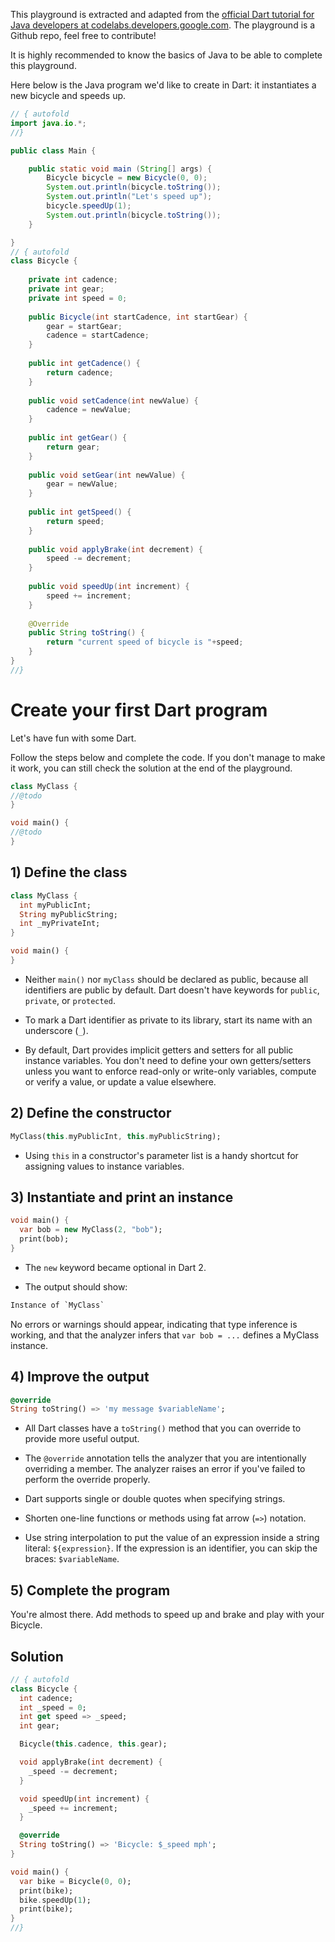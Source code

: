 This playground is extracted and adapted from the [official Dart tutorial for Java developers at codelabs.developers.google.com](https://codelabs.developers.google.com/codelabs/from-java-to-dart/#1). The playground is a Github repo, feel free to contribute!

It is highly recommended to know the basics of Java to be able to complete this playground.

Here below is the Java program we'd like to create in Dart: it instantiates a new bicycle and speeds up.

```java runnable
// { autofold
import java.io.*;
//}

public class Main {

    public static void main (String[] args) {
        Bicycle bicycle = new Bicycle(0, 0);
        System.out.println(bicycle.toString());
        System.out.println("Let's speed up");
        bicycle.speedUp(1);
        System.out.println(bicycle.toString());
    }

}
// { autofold
class Bicycle {
        
    private int cadence;
    private int gear;
    private int speed = 0;
        
    public Bicycle(int startCadence, int startGear) {
        gear = startGear;
        cadence = startCadence;
    }
        
    public int getCadence() {
        return cadence;
    }
        
    public void setCadence(int newValue) {
        cadence = newValue;
    }
    
    public int getGear() {
        return gear;
    }
        
    public void setGear(int newValue) {
        gear = newValue;
    }
        
    public int getSpeed() {
        return speed;
    }
        
    public void applyBrake(int decrement) {
        speed -= decrement;
    }
        
    public void speedUp(int increment) {
        speed += increment;
    }
    
    @Override
    public String toString() {
        return "current speed of bicycle is "+speed;
    }
}
//}
```

# Create your first Dart program

Let's have fun with some Dart. 

Follow the steps below and complete the code. If you don't manage to make it work, you can still check the solution at the end of the playground.

```dart runnable
class MyClass {
//@todo
}

void main() {
//@todo
}
```

## 1) Define the class

```dart
class MyClass {
  int myPublicInt;
  String myPublicString;
  int _myPrivateInt;
}

void main() {
}
```

- Neither `main()` nor `myClass` should be declared as public, because all identifiers are public by default. Dart doesn't have keywords for `public`, `private`, or `protected`.

- To mark a Dart identifier as private to its library, start its name with an underscore (`_`).

- By default, Dart provides implicit getters and setters for all public instance variables. You don't need to define your own getters/setters unless you want to enforce read-only or write-only variables, compute or verify a value, or update a value elsewhere.

## 2) Define the constructor

```dart
MyClass(this.myPublicInt, this.myPublicString);
```

- Using `this` in a constructor's parameter list is a handy shortcut for assigning values to instance variables.

## 3) Instantiate and print an instance

```dart
void main() {
  var bob = new MyClass(2, "bob");
  print(bob);
}
```

- The `new` keyword became optional in Dart 2.

- The output should show:

```dart
Instance of `MyClass`
```

No errors or warnings should appear, indicating that type inference is working, and that the analyzer infers that `var bob = ...` defines a MyClass instance. 

## 4) Improve the output

```dart
@override
String toString() => 'my message $variableName';
```

- All Dart classes have a `toString()` method that you can override to provide more useful output.

- The `@override` annotation tells the analyzer that you are intentionally overriding a member. The analyzer raises an error if you've failed to perform the override properly.

- Dart supports single or double quotes when specifying strings.

- Shorten one-line functions or methods using fat arrow (`=>`) notation.

- Use string interpolation to put the value of an expression inside a string literal: `${expression}`. If the expression is an identifier, you can skip the braces: `$variableName`.

## 5) Complete the program

You're almost there. Add methods to speed up and brake and play with your Bicycle.

## Solution

```dart runnable
// { autofold
class Bicycle {
  int cadence;
  int _speed = 0;
  int get speed => _speed;
  int gear;

  Bicycle(this.cadence, this.gear);

  void applyBrake(int decrement) {
    _speed -= decrement;
  }

  void speedUp(int increment) {
    _speed += increment;
  }

  @override
  String toString() => 'Bicycle: $_speed mph';
}

void main() {
  var bike = Bicycle(0, 0);
  print(bike);
  bike.speedUp(1);
  print(bike);
}
//}
```


